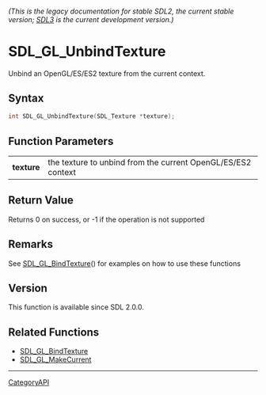###### (This is the legacy documentation for stable SDL2, the current stable version; [SDL3](https://wiki.libsdl.org/SDL3/) is the current development version.)
# SDL_GL_UnbindTexture

Unbind an OpenGL/ES/ES2 texture from the current context.

## Syntax

```c
int SDL_GL_UnbindTexture(SDL_Texture *texture);

```

## Function Parameters

|                 |                                                              |
| --------------- | ------------------------------------------------------------ |
| **texture**     | the texture to unbind from the current OpenGL/ES/ES2 context |

## Return Value

Returns 0 on success, or -1 if the operation is not supported

## Remarks

See [SDL_GL_BindTexture](SDL_GL_BindTexture.md)() for examples on how to use
these functions

## Version

This function is available since SDL 2.0.0.

## Related Functions

* [SDL_GL_BindTexture](SDL_GL_BindTexture.md)
* [SDL_GL_MakeCurrent](SDL_GL_MakeCurrent.md)

----
[CategoryAPI](CategoryAPI.md)

